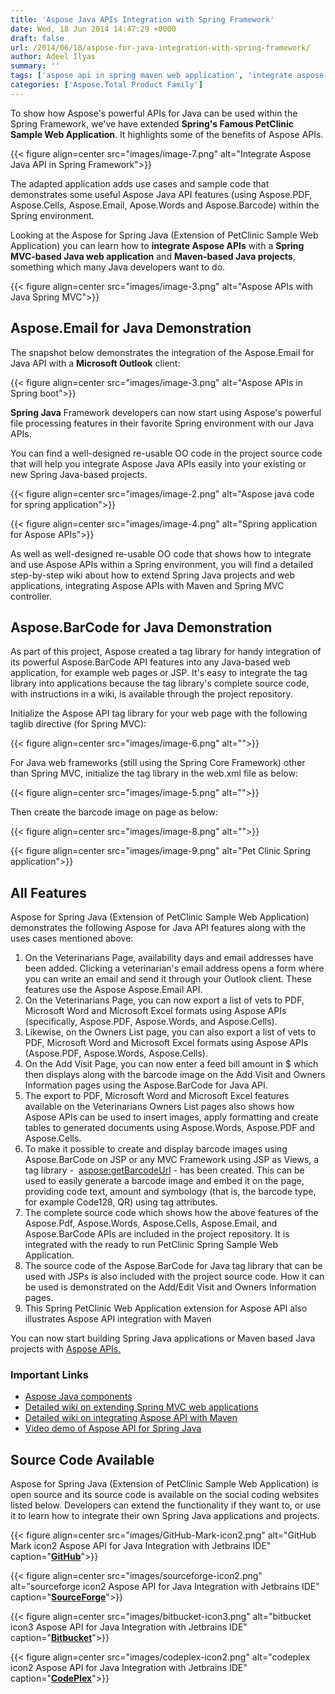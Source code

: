 ```yaml
---
title: 'Aspose Java APIs Integration with Spring Framework'
date: Wed, 18 Jun 2014 14:47:29 +0000
draft: false
url: /2014/06/18/aspose-for-java-integration-with-spring-framework/
author: Adeel Ilyas
summary: ''
tags: ['aspose api in spring maven web application', 'integrate aspose java api in spring', 'spring sample web application']
categories: ['Aspose.Total Product Family']
---
```


To show how Aspose's powerful APIs for Java can be used within the Spring Framework, we've have extended **Spring's Famous PetClinic Sample Web Application**. It highlights some of the benefits of Aspose APIs.



{{< figure align=center src="images/image-7.png" alt="Integrate Aspose Java API in Spring Framework">}}


The adapted application adds use cases and sample code that demonstrates some useful Aspose Java API features (using Aspose.PDF, Aspose.Cells, Aspose.Email, Apose.Words and Aspose.Barcode) within the Spring environment.

Looking at the Aspose for Spring Java (Extension of PetClinic Sample Web Application) you can learn how to **integrate Aspose APIs** with a **Spring MVC-based Java web application** and **Maven-based Java projects**, something which many Java developers want to do.



{{< figure align=center src="images/image-3.png" alt="Aspose APIs with Java Spring MVC">}}


## Aspose.Email for Java Demonstration

The snapshot below demonstrates the integration of the Aspose.Email for Java API with a **Microsoft Outlook** client:



{{< figure align=center src="images/image-3.png" alt="Aspose APIs in Spring boot">}}


**Spring Java** Framework developers can now start using Aspose's powerful file processing features in their favorite Spring environment with our Java APIs.

You can find a well-designed re-usable OO code in the project source code that will help you integrate Aspose Java APIs easily into your existing or new Spring Java-based projects.



{{< figure align=center src="images/image-2.png" alt="Aspose java code for spring application">}}




{{< figure align=center src="images/image-4.png" alt="Spring application for Aspose APIs">}}


As well as well-designed re-usable OO code that shows how to integrate and use Aspose APIs within a Spring environment, you will find a detailed step-by-step wiki about how to extend Spring Java projects and web applications, integrating Aspose APIs with Maven and Spring MVC controller.

## Aspose.BarCode for Java Demonstration

As part of this project, Aspose created a tag library for handy integration of its powerful Aspose.BarCode API features into any Java-based web application, for example web pages or JSP. It's easy to integrate the tag library into applications because the tag library's complete source code, with instructions in a wiki, is available through the project repository.

Initialize the Aspose API tag library for your web page with the following taglib directive (for Spring MVC):



{{< figure align=center src="images/image-6.png" alt="">}}


For Java web frameworks (still using the Spring Core Framework) other than Spring MVC, initialize the tag library in the web.xml file as below:



{{< figure align=center src="images/image-5.png" alt="">}}


Then create the barcode image on page as below:



{{< figure align=center src="images/image-8.png" alt="">}}




{{< figure align=center src="images/image-9.png" alt="Pet Clinic Spring application">}}


## All Features

Aspose for Spring Java (Extension of PetClinic Sample Web Application) demonstrates the following Aspose for Java API features along with the uses cases mentioned above:

1.  On the Veterinarians Page, availability days and email addresses have been added. Clicking a veterinarian's email address opens a form where you can write an email and send it through your Outlook client. These features use the Aspose Aspose.Email API.
2.  On the Veterinarians Page, you can now export a list of vets to PDF, Microsoft Word and Microsoft Excel formats using Aspose APIs (specifically, Aspose.PDF, Aspose.Words, and Aspose.Cells).
3.  Likewise, on the Owners List page, you can also export a list of vets to PDF, Microsoft Word and Microsoft Excel formats using Aspose APIs (Aspose.PDF, Aspose.Words, Aspose.Cells).
4.  On the Add Visit Page, you can now enter a feed bill amount in $ which then displays along with the barcode image on the Add Visit and Owners Information pages using the Aspose.BarCode for Java API.
5.  The export to PDF, Microsoft Word and Microsoft Excel features available on the Veterinarians Owners List pages also shows how Aspose APIs can be used to insert images, apply formatting and create tables to generated documents using Aspose.Words, Aspose.PDF and Aspose.Cells.
6.  To make it possible to create and display barcode images using Aspose.BarCode on JSP or any MVC Framework using JSP as Views, a tag library -  <aspose:getBarcodeUrl> - has been created. This can be used to easily generate a barcode image and embed it on the page, providing code text, amount and symbology (that is, the barcode type, for example Code128, QR) using tag attributes.
7.  The complete source code which shows how the above features of the Aspose.Pdf, Aspose.Words, Aspose.Cells, Aspose.Email, and Aspose.BarCode APIs are included in the project repository. It is integrated with the ready to run PetClinic Spring Sample Web Application.
8.  The source code of the Aspose.BarCode for Java tag library that can be used with JSPs is also included with the project source code. How it can be used is demonstrated on the Add/Edit Visit and Owners Information pages.
9.  This Spring PetClinic Web Application extension for Aspose API also illustrates Aspose API integration with Maven

You can now start building Spring Java applications or Maven based Java projects with [Aspose APIs.][1]

### Important Links

*   [Aspose Java components][2]
*   [Detailed wiki on extending Spring MVC web applications][3]
*   [Detailed wiki on integrating Aspose API with Maven][4]
*   [Video demo of Aspose API for Spring Java][5]

## Source Code Available

Aspose for Spring Java (Extension of PetClinic Sample Web Application) is open source and its source code is available on the social coding websites listed below. Developers can extend the functionality if they want to, or use it to learn how to integrate their own Spring Java applications and projects.



{{< figure align=center src="images/GitHub-Mark-icon2.png" alt="GitHub Mark icon2 Aspose API for Java Integration with Jetbrains IDE" caption="**[GitHub](http://goo.gl/LbNCfy)**">}}




{{< figure align=center src="images/sourceforge-icon2.png" alt="sourceforge icon2 Aspose API for Java Integration with Jetbrains IDE" caption="**[SourceForge](http://goo.gl/k9rEgC)**">}}




{{< figure align=center src="images/bitbucket-icon3.png" alt="bitbucket icon3 Aspose API for Java Integration with Jetbrains IDE" caption="**[Bitbucket](http://goo.gl/vJyN3o)**">}}




{{< figure align=center src="images/codeplex-icon2.png" alt="codeplex icon2 Aspose API for Java Integration with Jetbrains IDE" caption="**[CodePlex](http://goo.gl/PEyuIB)**">}}





[1]: https://products.aspose.com/total/java
[2]: https://products.aspose.com/total/java
[3]: https://docs.aspose.com/
[4]: https://docs.aspose.com/
[5]: https://www.youtube.com/watch?v=GLujBd6gq_Y&feature=youtu.be





